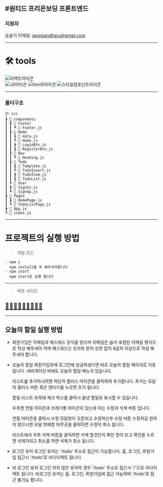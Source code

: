 ## #원티드 프리온보딩 프론트엔드

### 지원자

송슬기
이메일: [seulgiandharu@gmail.com](seulgiandharu@gmail.com)

---

# 🛠 tools

![리액트아이콘](https://img.shields.io/badge/React-61DAFB?style=flat&logo=React&logoColor=white '리액트아이콘') <br/>
![JS아이콘](https://img.shields.io/badge/JavaScript-F7DF1E?style=for-the-badge&logo=JavaScript&logoColor=white 'JS아이콘')
![html5아이콘](https://img.shields.io/badge/HTML5-E34F26?style=for-the-badge&logo=HTML5&logoColor=white 'html아이콘')
![스타일컴포넌트아이콘](https://img.shields.io/badge/styled-components-DB7093?style=flat&logo=styled-components&logoColor=white '스타일컴포넌트아이콘')

---

### 폴더구조

```
📦 src
┣ 📂 components
┃ ┣ 📂 Footer
┃ ┃ ┗ 📜 Footer.js
┃ ┣ 📂 Home
┃ ┃ ┣ 📜 data.js
┃ ┃ ┗ 📜 Home.js
┃ ┃ ┣ 📜 LoginBtn.js
┃ ┃ ┣ 📜 RegisterBtn.js
┃ ┣ 📂 Nav
┃ ┃ ┗ 📜 Heading.js
┃ ┣ 📂 Todo
┃ ┃ ┣ 📜 Template.js
┃ ┃ ┗ 📜 TodoInsert.js
┃ ┃ ┣ 📜 TodoItem.js
┃ ┃ ┣ 📜 TodoList.js
┃ ┗ 📂 User
┃ ┣ 📜 SignIn.js
┃ ┗ 📜 SignUp.js
┣ 📂 Pages
┃ ┣ 📜 HomePage.js
┃ ┗ 📜 TodoListPage.js
┣ 📜 App.js
┗ 📜 index.js
```

---

# 프로젝트의 실행 방법

> 개발 모드

```
- npm i
  npm install을 꼭 해주셔야합니다
- npm start
  npm start로 실행 합니다
```

---

> 배포 사이트

## [👩🏼‍💻👩🏼‍💻👩🏼‍💻](https://magical-kringle-b05b00.netlify.app/)

---

## 오늘의 할일 실행 방법

- 회원가입은 이메일과 패스워드 양식을 받으며
  이메일은 @가 포함된 이메일 형식으로 작성 해주셔야 하며
  패스워드는 숫자와 문자 상관 없이 8글자 이상으로 작성 해주셔야 합니다.

- 오늘의 할일
  회원가입후에 로그인에 성공하셨다면 바로 오늘의 할일 페이지로 이동 됩니다. 네비게이션 바에도 오늘의 할일 메뉴가 있습니다.

  리스트를 추가하시려면 하단의 플러스 아이콘을 클릭하여 추가합니다. 추가는 모달의 플러스 버튼 혹은 엔터키를 누르면 추가 됩니다.

  할일 리스트 좌측에 체크 박스를 클릭시 끝낸 할일로 표시할 수 있습니다.

  우측엔 연필 아이콘과 쓰레기통 아이콘이 있는데 이는 수정과 삭제 버튼 입니다.

  연필 아이콘을 클릭시 수정 모달창이 오픈되고 수정하신후 수정 버튼 수정하길 원하지 않으시면 모달 밖에창 아무곳을 클릭하면 수정이 취소 됩니다.

  리스트에서 우측 삭제 버튼을 클릭하면 삭제 할것인지 확인 창이 뜨고 확인을 누르면 삭제가되고 취소를 하면 삭제가 취소 됩니다.

- 로그인 유저
  로그인 유저는 '/todo' 주소로 접근이 가능합니다.
  홈, 로그인, 회원가입 접근시 '/todo'로 리다이렉트 됩니다.

- 비 로그인 유저
  로그인 하지 않은 유저의 경우 '/todo' 주소로 접근시 '/'으로 리다이렉트 됩니다.
  비로그인 유저는 홈, 로그인, 회원가입에 접근 가능하며 '/todo'로 접근 불가능 합니다.
